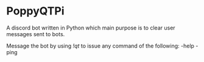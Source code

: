 # PoppyQTPi
A discord bot written in Python which main purpose is to clear user messages sent to bots.

Message the bot by using _!qt <command>_ to issue any command of the following:
  -help
  -ping
